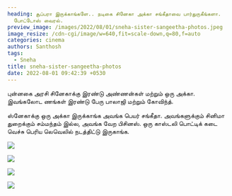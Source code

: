 ```yaml
---
heading: சூப்பரா இருக்காங்களே.. நடிகை சினேகா அக்கா சங்கீதாவை பார்துருகீங்களா.
  போட்டோஸ் வைரல்.
preview_image: /images/2022/08/01/sneha-sister-sangeetha-photos.jpeg
image_resize: /cdn-cgi/image/w=640,fit=scale-down,q=80,f=auto
categories: cinema
authors: Santhosh
tags:
  - Sneha
title: sneha-sister-sangeetha-photos
date: 2022-08-01 09:42:39 +0530
---
```



புன்னகை அரசி சினேகாக்கு இரண்டு அண்ணன்கள் மற்றும் ஒரு அக்கா. இவங்கலோட ணங்கள் இரண்டு பேரு பாலாஜி மற்றும் கோவிந்த்.

ஸ்னேகாக்கு ஒரு அக்கா இருக்காங்க அவங்க பெயர் சங்கீதா. அவங்களுக்கும் சினிமா துறைக்கும் சம்மந்தம் இல்ல, அவங்க வேற பிசினஸ். ஒரு காஸ்டலி பொட்டிக் கடை வெச்சு பெரிய லெவெலில் நடத்திட்டு இருகாங்க.

![](/images/2022/08/01/actress-sneha-sister-sangeetha.jpeg)

![](/images/2022/08/01/actress-sneha-sister-sangeetha-1.jpeg)

![](/images/2022/08/01/actress-sneha-sister-sangeetha-2.jpeg)

![](/images/2022/08/01/actress-sneha-sister-sangeetha-3.jpeg)